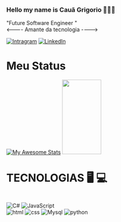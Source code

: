 ### Hello my name is Cauã Grigorio 👨🏾‍💻
  "Future Software Engineer "<br>
 <---- Amante da tecnologia ---->

[![Intragram](https://img.shields.io/badge/Instagram-E4405F?style=for-the-badge&logo=instagram&logoColor=white)](https://www.instagram.com/nauakii?igsh=eW81MTM3N3BiZDYx&utm_source=qr)
[![LinkedIn](https://img.shields.io/badge/LinkedIn-0077B5?style=for-the-badge&logo=linkedin&logoColor=white
)](https://www.linkedin.com/in/cau%C3%A3-grigorio-a21a50299?utm_source=share&utm_campaign=share_via&utm_content=profile&utm_medium=ios_app)

<h1>Meu Status</h1>

[![My Awesome Stats](https://awesome-github-stats.azurewebsites.net/user-stats/cauagrigoriodev?cardType=github&theme=github-dark&preferLogin=false&Background=000000&Text=FFFFFFCC&Title=008FFFE1&Border=0A10FF&Ring=0A10FF)](https://git.io/awesome-stats-card)
 <img width="45%" height="195px" src="https://github-readme-stats.vercel.app/api/top-langs/?username=cauagirgoriodev&layout=compact&hide_border=false&border_color=0A10FF&title_color=008FFFE1&text_color=FAFAFA&bg_color=000000" />


<h1>TECNOLOGIAS 🖥️ 💻 </h1>
<div style="display: inline-block;"><br>      
    <img alt="C#" src="https://img.shields.io/badge/C%23-239120?style=for-the-badge&logo=c-sharp&logoColor=white" >
    <img alt="JavaScript" src="https://img.shields.io/badge/JavaScript-F7DF1E?style=for-the-badge&logo=javascript&logoColor=black" ><br>
    <img alt="html" src="https://img.shields.io/badge/HTML5-E34F26?style=for-the-badge&logo=html5&logoColor=white" >
    <img alt="css" src="https://img.shields.io/badge/CSS3-1572B6?style=for-the-badge&logo=css3&logoColor=white" >
    <img alt="Mysql" src="https://img.shields.io/badge/MySQL-00000F?style=for-the-badge&logo=mysql&logoColor=white" >
    <img alt="python" src="https://img.shields.io/badge/Python-3776AB?style=for-the-badge&logo=python&logoColor=white" >
    


   
</div>
